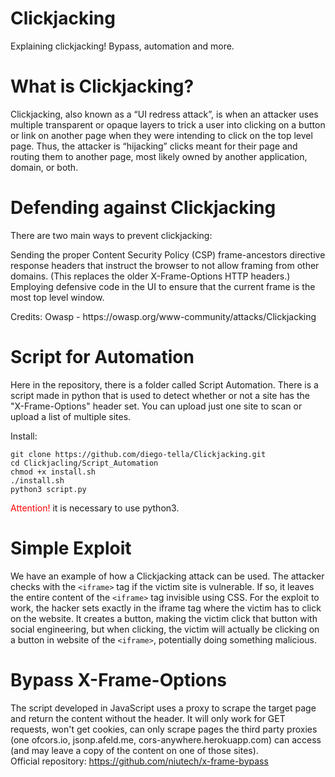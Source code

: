 # Clickjacking
Explaining clickjacking! Bypass, automation and more.

<h1>What is Clickjacking?</h1>
Clickjacking, also known as a “UI redress attack”, is when an attacker uses multiple transparent or opaque layers to trick a user into clicking on a button or link on another page when they were intending to click on the top level page. Thus, the attacker is “hijacking” clicks meant for their page and routing them to another page, most likely owned by another application, domain, or both.

<h1>Defending against Clickjacking</h1>
There are two main ways to prevent clickjacking:

Sending the proper Content Security Policy (CSP) frame-ancestors directive response headers that instruct the browser to not allow framing from other domains. (This replaces the older X-Frame-Options HTTP headers.)
Employing defensive code in the UI to ensure that the current frame is the most top level window.
<p>Credits: Owasp - https://owasp.org/www-community/attacks/Clickjacking</p>

# Script for Automation
Here in the repository, there is a folder called Script Automation. There is a script made in python that is used to detect whether or not a site has the "X-Frame-Options" header set.
You can upload just one site to scan or upload a list of multiple sites.

Install:
```
git clone https://github.com/diego-tella/Clickjacking.git
cd Clickjacling/Script_Automation
chmod +x install.sh
./install.sh
python3 script.py
```
<span style="color:red;">Attention!</span> it is necessary to use python3.

# Simple Exploit
We have an example of how a Clickjacking attack can be used.
The attacker checks with the ```<iframe>``` tag if the victim site is vulnerable. If so, it leaves the entire content of the ```<iframe>``` tag invisible using CSS. For the exploit to work, the hacker sets exactly in the iframe tag where the victim has to click on the website. It creates a button, making the victim click that button with social engineering, but when clicking, the victim will actually be clicking on a button in website of the ```<iframe>```, potentially doing something malicious.

# Bypass X-Frame-Options
The script developed in JavaScript uses a proxy to scrape the target page and return the content without the header. It will only work for GET requests, won't get cookies, can only scrape pages the third party proxies (one ofcors.io, jsonp.afeld.me, cors-anywhere.herokuapp.com) can access (and may leave a copy of the content on one of those sites).<br>
Official repository: https://github.com/niutech/x-frame-bypass
